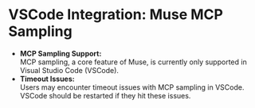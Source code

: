 # VSCode Integration: Muse MCP Sampling

- **MCP Sampling Support:**  
  MCP sampling, a core feature of Muse, is currently only supported in Visual Studio Code (VSCode).
- **Timeout Issues:**  
  Users may encounter timeout issues with MCP sampling in VSCode. VSCode should be restarted if they hit these issues.